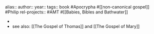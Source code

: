 alias::
author::
year::
tags:: book #Apocrypha #[[non-canonical gospel]] #Philip
rel-projects:: #AMT #[[Babies, Bibles and Bathwater]]



-
- see also: [[The Gospel of Thomas]] and [[The Gospel of Mary]]
